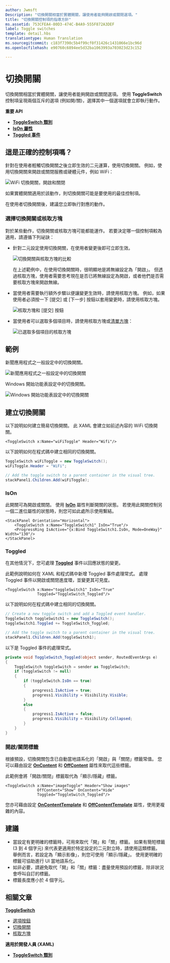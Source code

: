 ```yaml
---
author: Jwmsft
Description: "切換開關相當於實體開關，讓使用者能夠開啟或關閉選項。"
title: "切換開關控制項的指導方針"
ms.assetid: 753CFEA4-80D3-474C-B4A9-555F872A3DEF
label: Toggle switches
template: detail.hbs
translationtype: Human Translation
ms.sourcegitcommit: c183f7390c5b4f99cf0f31426c1431066e1bc96d
ms.openlocfilehash: e90760c6894ee5d32ba1063993a703023d23c152

---
```

# 切換開關

切換開關相當於實體開關，讓使用者能夠開啟或關閉選項。 使用 **ToggleSwitch** 控制項呈現兩個互斥的選項 (例如開/關)，選擇其中一個選項就會立即執行動作。

<span class="sidebar_heading" style="font-weight: bold;">重要 API</span>

-   [**ToggleSwitch 類別**](https://msdn.microsoft.com/library/windows/apps/windows.ui.xaml.controls.toggleswitch.aspx)
-   [**IsOn 屬性**](https://msdn.microsoft.com/library/windows/apps/windows.ui.xaml.controls.toggleswitch.ison.aspx)
-   [**Toggled 事件**](https://msdn.microsoft.com/library/windows/apps/windows.ui.xaml.controls.toggleswitch.toggled.aspx)

## 這是正確的控制項嗎？

針對在使用者輕觸切換開關之後立即生效的二元運算，使用切換開關。 例如，使用切換開關來開啟或關閉服務或硬體元件，例如 WiFi：

![WiFi 切換開關，開啟和關閉](images/toggleswitches01.png)

如果實體開關適用於該動作，則切換開關可能是要使用的最佳控制項。

在使用者切換開關後，建議您立即執行對應的動作。

### 選擇切換開關或核取方塊

對於某些動作，切換開關或核取方塊可能都能運作。 若要決定哪一個控制項較為適用，請遵循下列祕訣：

-   針對二元設定使用切換開關，在使用者變更後即可立即生效。

    ![切換開關與核取方塊的比較](images/toggleswitches02.png)

    在上述範例中，在使用切換開關時，很明顯地是將無線設定為「開啟」。 但透過核取方塊，使用者需要思考現在是否已將無線設定為開啟，或者他們是否需要核取方塊來開啟無線。

-   當使用者需要執行額外步驟以便讓變更生效時，請使用核取方塊。 例如，如果使用者必須按一下 [提交] 或 [下一步] 按鈕以套用變更時，請使用核取方塊。

    ![核取方塊和 [提交] 按鈕](images/submitcheckbox.png)

-   當使用者可以選取多個項目時，請使用核取方塊或[清單方塊](lists.md)：

    ![已選取多個項目的核取方塊](images/guidelines_and_checklist_for_toggle_switches_checkbox_multi_select.png)

## 範例

新聞應用程式之一般設定中的切換開關。

![新聞應用程式之一般設定中的切換開關](images/control-examples/toggle-switch-news.png)

Windows 開始功能表設定中的切換開關。

![Windows 開始功能表設定中的切換開關](images/control-examples/toggle-switch-start-settings.png)

## 建立切換開關

以下說明如何建立簡易切換開關。 此 XAML 會建立如前述內容的 WiFi 切換開關。

```xaml
<ToggleSwitch x:Name="wiFiToggle" Header="Wifi"/>
```
以下說明如何在程式碼中建立相同的切換開關。

```csharp
ToggleSwitch wiFiToggle = new ToggleSwitch();
wiFiToggle.Header = "WiFi";

// Add the toggle switch to a parent container in the visual tree.
stackPanel1.Children.Add(wiFiToggle);
```

### IsOn

此開關可為開啟或關閉。 使用 [**IsOn**](https://msdn.microsoft.com/library/windows/apps/windows.ui.xaml.controls.toggleswitch.ison.aspx) 屬性判斷開關的狀態。 若使用此開關控制另一個二進位屬性的狀態時，則您可如此處所示使用繫結。

```
<StackPanel Orientation="Horizontal">
    <ToggleSwitch x:Name="ToggleSwitch1" IsOn="True"/>
    <ProgressRing IsActive="{x:Bind ToggleSwitch1.IsOn, Mode=OneWay}" Width="130"/>
</StackPanel>
```

### Toggled

在其他情況下，您可處理 [**Toggled**](https://msdn.microsoft.com/library/windows/apps/windows.ui.xaml.controls.toggleswitch.toggled.aspx) 事件以回應狀態的變更。

此範例說明如何在 XAML 和程式碼中新增 Toggled 事件處理常式。 處理 Toggled 事件以開啟或關閉進度環，並變更其可見度。

```xaml
<ToggleSwitch x:Name="toggleSwitch1" IsOn="True" 
              Toggled="ToggleSwitch_Toggled"/>
```

以下說明如何在程式碼中建立相同的切換開關。

```csharp
// Create a new toggle switch and add a Toggled event handler.
ToggleSwitch toggleSwitch1 = new ToggleSwitch();
toggleSwitch1.Toggled += ToggleSwitch_Toggled;

// Add the toggle switch to a parent container in the visual tree.
stackPanel1.Children.Add(toggleSwitch1);
```

以下是 Toggled 事件的處理常式。

```csharp
private void ToggleSwitch_Toggled(object sender, RoutedEventArgs e)
{
    ToggleSwitch toggleSwitch = sender as ToggleSwitch;
    if (toggleSwitch != null)
    {
        if (toggleSwitch.IsOn == true)
        {
            progress1.IsActive = true;
            progress1.Visibility = Visibility.Visible;
        }
        else
        {
            progress1.IsActive = false;
            progress1.Visibility = Visibility.Collapsed;
        }
    }
}
```

### 開啟/關閉標籤

根據預設，切換開關包含已自動當地語系化的「開啟」與「關閉」標籤常值。 您可以藉由設定 [**OnContent**](https://msdn.microsoft.com/library/windows/apps/windows.ui.xaml.controls.toggleswitch.oncontent.aspx) 和 [**OffContent**](https://msdn.microsoft.com/library/windows/apps/windows.ui.xaml.controls.toggleswitch.offcontent.aspx) 屬性來取代這些標籤。

此範例會將「開啟/關閉」標籤取代為「顯示/隱藏」標籤。  

```xaml
<ToggleSwitch x:Name="imageToggle" Header="Show images"
              OffContent="Show" OnContent="Hide" 
              Toggled="ToggleSwitch_Toggled"/>
```

您亦可藉由設定 [**OnContentTemplate**](https://msdn.microsoft.com/library/windows/apps/windows.ui.xaml.controls.toggleswitch.oncontenttemplate.aspx) 和 [**OffContentTemplate**](https://msdn.microsoft.com/library/windows/apps/windows.ui.xaml.controls.toggleswitch.offcontenttemplate.aspx) 屬性，使用更複雜的內容。

## 建議

-   當設定有更明確的標籤時，可用來取代「開」和「關」標籤。 如果有簡短標籤 (3 到 4 個字元) 來代表更適用於特定設定的二元對立時，請使用這類標籤。 舉例而言，若設定為「顯示影像」，則您可使用「顯示/隱藏」。 使用更明確的標籤可協助進行 UI 當地語系化。
-   如非必要，請避免取代「開」和「關」標籤：盡量使用預設的標籤，除非狀況會呼叫自訂的標籤。
-   標籤長度應小於 4 個字元。

## 相關文章

[**ToggleSwitch**](https://msdn.microsoft.com/library/windows/apps/hh701411)
- [選項按鈕](radio-button.md)
- [切換開關](toggles.md)
- [核取方塊](checkbox.md)

**適用於開發人員 (XAML)**
- [**ToggleSwitch 類別**](https://msdn.microsoft.com/library/windows/apps/br209712)



<!--HONumber=Jun16_HO4-->


